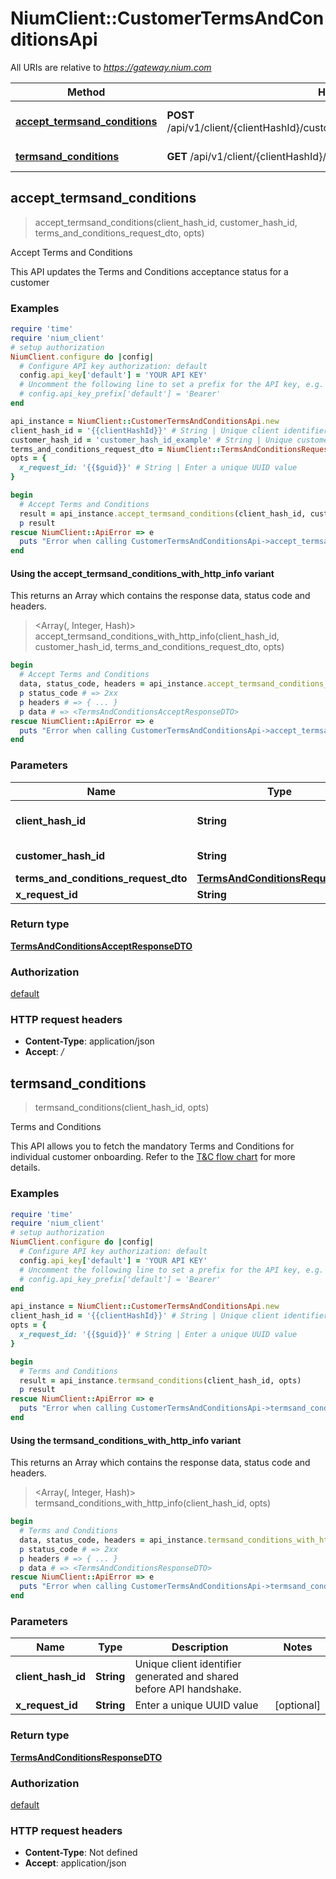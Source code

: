 # NiumClient::CustomerTermsAndConditionsApi

All URIs are relative to *https://gateway.nium.com*

| Method | HTTP request | Description |
| ------ | ------------ | ----------- |
| [**accept_termsand_conditions**](CustomerTermsAndConditionsApi.md#accept_termsand_conditions) | **POST** /api/v1/client/{clientHashId}/customer/{customerHashId}/termsAndConditions | Accept Terms and Conditions |
| [**termsand_conditions**](CustomerTermsAndConditionsApi.md#termsand_conditions) | **GET** /api/v1/client/{clientHashId}/termsAndConditions | Terms and Conditions |


## accept_termsand_conditions

> <TermsAndConditionsAcceptResponseDTO> accept_termsand_conditions(client_hash_id, customer_hash_id, terms_and_conditions_request_dto, opts)

Accept Terms and Conditions

This API updates the Terms and Conditions acceptance status for a customer

### Examples

```ruby
require 'time'
require 'nium_client'
# setup authorization
NiumClient.configure do |config|
  # Configure API key authorization: default
  config.api_key['default'] = 'YOUR API KEY'
  # Uncomment the following line to set a prefix for the API key, e.g. 'Bearer' (defaults to nil)
  # config.api_key_prefix['default'] = 'Bearer'
end

api_instance = NiumClient::CustomerTermsAndConditionsApi.new
client_hash_id = '{{clientHashId}}' # String | Unique client identifier generated and shared before API handshake.
customer_hash_id = 'customer_hash_id_example' # String | Unique customer identifier generated on customer creation.
terms_and_conditions_request_dto = NiumClient::TermsAndConditionsRequestDTO.new({accept: true, name: 'GENERALTNC', version_id: '1.0'}) # TermsAndConditionsRequestDTO | termsAndConditionsRequestDTO
opts = {
  x_request_id: '{{$guid}}' # String | Enter a unique UUID value
}

begin
  # Accept Terms and Conditions
  result = api_instance.accept_termsand_conditions(client_hash_id, customer_hash_id, terms_and_conditions_request_dto, opts)
  p result
rescue NiumClient::ApiError => e
  puts "Error when calling CustomerTermsAndConditionsApi->accept_termsand_conditions: #{e}"
end
```

#### Using the accept_termsand_conditions_with_http_info variant

This returns an Array which contains the response data, status code and headers.

> <Array(<TermsAndConditionsAcceptResponseDTO>, Integer, Hash)> accept_termsand_conditions_with_http_info(client_hash_id, customer_hash_id, terms_and_conditions_request_dto, opts)

```ruby
begin
  # Accept Terms and Conditions
  data, status_code, headers = api_instance.accept_termsand_conditions_with_http_info(client_hash_id, customer_hash_id, terms_and_conditions_request_dto, opts)
  p status_code # => 2xx
  p headers # => { ... }
  p data # => <TermsAndConditionsAcceptResponseDTO>
rescue NiumClient::ApiError => e
  puts "Error when calling CustomerTermsAndConditionsApi->accept_termsand_conditions_with_http_info: #{e}"
end
```

### Parameters

| Name | Type | Description | Notes |
| ---- | ---- | ----------- | ----- |
| **client_hash_id** | **String** | Unique client identifier generated and shared before API handshake. |  |
| **customer_hash_id** | **String** | Unique customer identifier generated on customer creation. |  |
| **terms_and_conditions_request_dto** | [**TermsAndConditionsRequestDTO**](TermsAndConditionsRequestDTO.md) | termsAndConditionsRequestDTO |  |
| **x_request_id** | **String** | Enter a unique UUID value | [optional] |

### Return type

[**TermsAndConditionsAcceptResponseDTO**](TermsAndConditionsAcceptResponseDTO.md)

### Authorization

[default](../README.md#default)

### HTTP request headers

- **Content-Type**: application/json
- **Accept**: */*


## termsand_conditions

> <TermsAndConditionsResponseDTO> termsand_conditions(client_hash_id, opts)

Terms and Conditions

This API allows you to fetch the mandatory Terms and Conditions for individual customer onboarding. Refer to the [T&C flow chart](/apis/docs/customer-life-cycle#terms-and-conditions) for more details.

### Examples

```ruby
require 'time'
require 'nium_client'
# setup authorization
NiumClient.configure do |config|
  # Configure API key authorization: default
  config.api_key['default'] = 'YOUR API KEY'
  # Uncomment the following line to set a prefix for the API key, e.g. 'Bearer' (defaults to nil)
  # config.api_key_prefix['default'] = 'Bearer'
end

api_instance = NiumClient::CustomerTermsAndConditionsApi.new
client_hash_id = '{{clientHashId}}' # String | Unique client identifier generated and shared before API handshake.
opts = {
  x_request_id: '{{$guid}}' # String | Enter a unique UUID value
}

begin
  # Terms and Conditions
  result = api_instance.termsand_conditions(client_hash_id, opts)
  p result
rescue NiumClient::ApiError => e
  puts "Error when calling CustomerTermsAndConditionsApi->termsand_conditions: #{e}"
end
```

#### Using the termsand_conditions_with_http_info variant

This returns an Array which contains the response data, status code and headers.

> <Array(<TermsAndConditionsResponseDTO>, Integer, Hash)> termsand_conditions_with_http_info(client_hash_id, opts)

```ruby
begin
  # Terms and Conditions
  data, status_code, headers = api_instance.termsand_conditions_with_http_info(client_hash_id, opts)
  p status_code # => 2xx
  p headers # => { ... }
  p data # => <TermsAndConditionsResponseDTO>
rescue NiumClient::ApiError => e
  puts "Error when calling CustomerTermsAndConditionsApi->termsand_conditions_with_http_info: #{e}"
end
```

### Parameters

| Name | Type | Description | Notes |
| ---- | ---- | ----------- | ----- |
| **client_hash_id** | **String** | Unique client identifier generated and shared before API handshake. |  |
| **x_request_id** | **String** | Enter a unique UUID value | [optional] |

### Return type

[**TermsAndConditionsResponseDTO**](TermsAndConditionsResponseDTO.md)

### Authorization

[default](../README.md#default)

### HTTP request headers

- **Content-Type**: Not defined
- **Accept**: application/json

